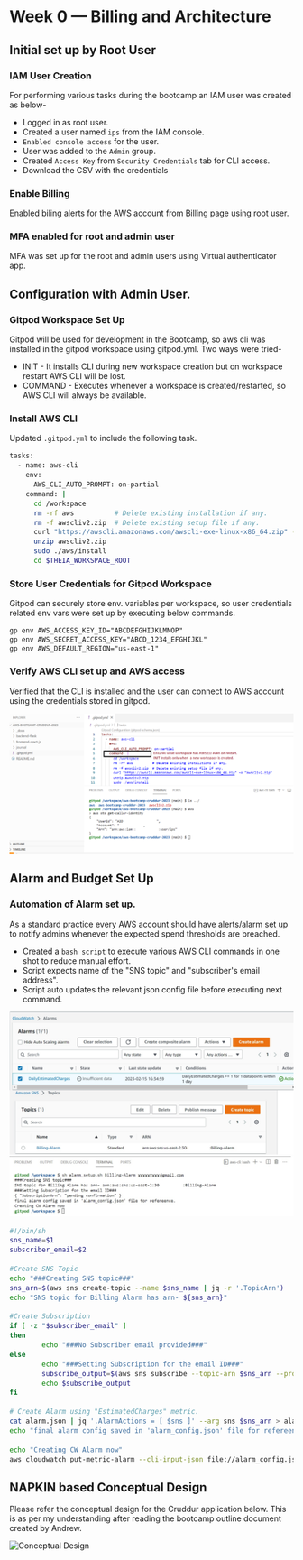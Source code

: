 # Week 0 — Billing and Architecture

## Initial set up by Root User

### IAM User Creation
For performing various tasks during the bootcamp an IAM user was created as below-
- Logged in as root user.
- Created a user named `ips` from the IAM console.
- `Enabled console access` for the user.
- User was added to the `Admin` group.
- Created `Access Key` from `Security Credentials` tab for CLI access.
- Download the CSV with the credentials

### Enable Billing 

Enabled biling alerts for the AWS account from Billing page using root user.

### MFA enabled for root and admin user

MFA was set up for the root and admin users using Virtual authenticator app.


## Configuration with Admin User.

### Gitpod Workspace Set Up

Gitpod will be used for development in the Bootcamp, so aws cli was installed in the gitpod workspace using gitpod.yml. Two ways were tried-
- INIT - It installs CLI during new workspace creation but on workspace restart AWS CLI will be lost.
- COMMAND - Executes whenever a workspace is created/restarted, so AWS CLI will always be available.

### Install AWS CLI

Updated `.gitpod.yml` to include the following task.

```sh
tasks:
  - name: aws-cli
    env:
      AWS_CLI_AUTO_PROMPT: on-partial
    command: |
      cd /workspace
      rm -rf aws          # Delete existing installation if any.
      rm -f awscliv2.zip  # Delete existing setup file if any.
      curl "https://awscli.amazonaws.com/awscli-exe-linux-x86_64.zip" -o "awscliv2.zip"
      unzip awscliv2.zip
      sudo ./aws/install
      cd $THEIA_WORKSPACE_ROOT
```

### Store User Credentials for Gitpod Workspace
Gitpod can securely store env. variables per workspace, so user credentials related env vars were set up by executing below commands.

```
gp env AWS_ACCESS_KEY_ID="ABCDEFGHIJKLMNOP"
gp env AWS_SECRET_ACCESS_KEY="ABCD_1234_EFGHIJKL"
gp env AWS_DEFAULT_REGION="us-east-1"
```
### Verify AWS CLI set up and AWS access

Verified that the CLI is installed and the user can connect to AWS account using the credentials stored in gitpod.

![Gitpod Config View](media/aws-cli-install-via-gitpod.png "gitpod-setup")

## Alarm and Budget Set Up

### Automation of Alarm set up.

As a standard practice every AWS account should have alerts/alarm set up to notify admins whenever the expected spend thresholds are breached. 

- Created a `bash script` to execute various AWS CLI commands in one shot to reduce manual effort.
- Script expects name of the "SNS topic" and "subscriber's email address".
- Script auto updates the relevant json config file before executing next command.

![Alarm SetUp](media/Billing_alarm.jpg "Alarm SetUp")
![Automation Script](media/Alarm_Script_Execution.jpg "Automation Script")

```sh
#!/bin/sh
sns_name=$1
subscriber_email=$2

#Create SNS Topic
echo "###Creating SNS topic###"
sns_arn=$(aws sns create-topic --name $sns_name | jq -r '.TopicArn')
echo "SNS topic for Billing Alarm has arn- ${sns_arn}"

#Create Subscription
if [ -z "$subscriber_email" ]
then
        echo "###No Subscriber email provided###"
else
        echo "###Setting Subscription for the email ID###"
        subscribe_output=$(aws sns subscribe --topic-arn $sns_arn --protocol email --notification-endpoint $subscriber_email)
        echo $subscribe_output
fi

# Create Alarm using "EstimatedCharges" metric.
cat alarm.json | jq '.AlarmActions = [ $sns ]' --arg sns $sns_arn > alarm_config.json
echo "final alarm config saved in 'alarm_config.json' file for refereence."

echo "Creating CW Alarm now"
aws cloudwatch put-metric-alarm --cli-input-json file://alarm_config.json
```

## NAPKIN based Conceptual Design

Please refer the conceptual design for the Cruddur application below. This is as per my understanding after reading the bootcamp outline document created by Andrew.

![Conceptual Design](media/Conceptual_Arch.jpg "Conceptual Design")

